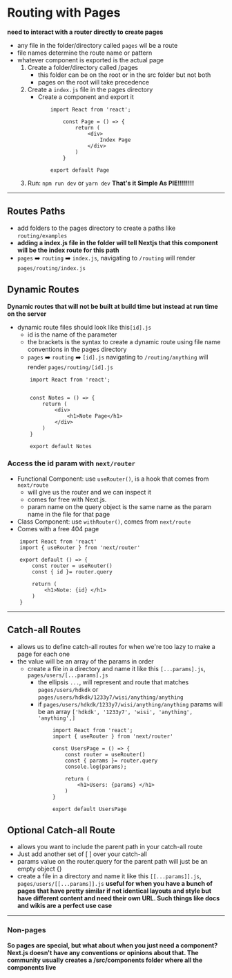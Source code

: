 # Routing with Pages
**need to interact with a router directly to create pages**
- any file in the folder/directory called `pages` wil be a route
-  file names determine the route name or pattern
-  whatever component is exported is the actual page
    1. Create a folder/directory called /pages
        - this folder can be on the root or in the src folder but not both
        - pages on the root will take precedence
    2. Create a `index.js` file in the pages directory
        - Create a component and export it
            ```
                import React from 'react';

                    const Page = () => {
                        return (
                            <div>
                                Index Page
                            </div>
                        )
                    }

                export default Page
            ```
    3. Run: `npm run dev` or `yarn dev`
**That's it Simple As PIE!!!!!!!!**
_____

## Routes Paths 
- add folders to the pages directory to create a paths like `routing/examples`
- **adding a index.js file in the folder will tell Nextjs that this component will be the index route for this path**
- `pages` ➡️ `routing` ➡️ `index.js`, navigating to `/routing` will render `pages/routing/index.js`

## Dynamic Routes
**Dynamic routes that will not be built at build time but instead at run time on the server**
- dynamic route files should look like this`[id].js`
    - id is the name of the parameter
    - the brackets is the syntax to create a dynamic route using file name conventions in the pages directory
    - `pages` ➡️ `routing` ➡️ `[id].js` navigating to `/routing/anything` will render `pages/routing/[id].js`
    ```
        import React from 'react';


        const Notes = () => {
            return (
                <div>
                    <h1>Note Page</h1>
                </div>
            )
        }

        export default Notes
    ```

### Access the id param with `next/router`
- Functional Component: use `useRouter()`, is a hook that comes from `next/route`
    - will give us the router and we can inspect it
    - comes for free with Next.js.
    - param name on the query object is the same name as the param name in the file for that page
- Class Component: use `withRouter()`, comes from `next/route`
- Comes with a free 404 page
```
    import React from 'react'
    import { useRouter } from 'next/router'

    export default () => {
        const router = useRouter()
        const { id }= router.query

        return (
            <h1>Note: {id} </h1>
        )
    }
```
_____
## Catch-all Routes
- allows us to define catch-all routes for when we're too lazy to make a page for each one
- the value will be an array of the params in order
    - create a file in a  directory and name it like this `[...params].js`, `pages/users/[...params].js`
        - the ellipsis `...`, will represent and route that matches `pages/users/hdkdk` or `pages/users/hdkdk/1233y7/wisi/anything/anything`
        - if `pages/users/hdkdk/1233y7/wisi/anything/anything` params will be an array `['hdkdk', '1233y7', 'wisi', 'anything', 'anything',]`
        ```
                import React from 'react';
                import { useRouter } from 'next/router'

                const UsersPage = () => {
                    const router = useRouter()
                    const { params }= router.query
                    console.log(params);
                
                    return (
                        <h1>Users: {params} </h1>
                    )
                }

                export default UsersPage
        ```

## Optional Catch-all Route
- allows you want to include the parent path in your catch-all route
- Just add another set of [ ] over your catch-all
-  params value on the router.query for the parent path will just be an empty object {}
- create a file in a  directory and name it like this `[[...params]].js`, `pages/users/[[...params]].js`
**useful for when you have a bunch of pages that have pretty similar if not identical layouts and style but have different content and need their own URL. Such things like docs and wikis are a perfect use case**

_____
### Non-pages
**So pages are special, but what about when you just need a component? Next.js doesn't have any conventions or opinions about that. The community usually creates a /src/components folder where all the components live**